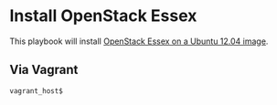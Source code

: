 Install OpenStack Essex
=======================

This playbook will install [OpenStack Essex on a Ubuntu 12.04 image](http://www.hastexo.com/resources/docs/installing-openstack-essex-20121-ubuntu-1204-precise-pangolin).

Via Vagrant
-------------

```shell
vagrant_host$ 
```